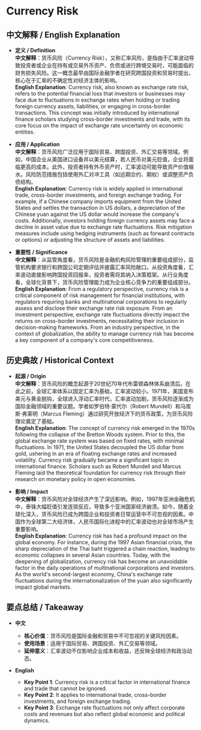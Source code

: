 # Currency Risk

## 中文解释 / English Explanation

* **定义 / Definition**  
  **中文解释**：货币风险（Currency Risk），又称汇率风险，是指由于汇率波动导致投资者或企业在持有或交易外币资产、负债或进行跨境交易时，可能面临的财务损失风险。这一概念最早由国际金融学者在研究跨国投资和贸易时提出，核心在于汇率的不确定性对经济主体的影响。  
  **English Explanation**: Currency risk, also known as exchange rate risk, refers to the potential financial loss that investors or businesses may face due to fluctuations in exchange rates when holding or trading foreign currency assets, liabilities, or engaging in cross-border transactions. This concept was initially introduced by international finance scholars studying cross-border investments and trade, with its core focus on the impact of exchange rate uncertainty on economic entities.

* **应用 / Application**  
  **中文解释**：货币风险广泛应用于国际贸易、跨国投资、外汇交易等领域。例如，中国企业从美国进口设备并以美元结算，若人民币对美元贬值，企业将面临更高的成本。此外，投资者持有外币资产时，汇率波动可能导致资产价值缩水。风险防范措施包括使用外汇对冲工具（如远期合约、期权）或调整资产负债结构。  
  **English Explanation**: Currency risk is widely applied in international trade, cross-border investments, and foreign exchange trading. For example, if a Chinese company imports equipment from the United States and settles the transaction in US dollars, a depreciation of the Chinese yuan against the US dollar would increase the company's costs. Additionally, investors holding foreign currency assets may face a decline in asset value due to exchange rate fluctuations. Risk mitigation measures include using hedging instruments (such as forward contracts or options) or adjusting the structure of assets and liabilities.

* **重要性 / Significance**  
  **中文解释**：从监管角度看，货币风险是金融机构风险管理的重要组成部分，监管机构要求银行和跨国公司定期评估并披露汇率风险敞口。从投资角度看，汇率波动直接影响跨国投资回报率，投资者需将其纳入决策框架。从行业角度看，全球化背景下，货币风险管理能力成为企业核心竞争力的重要组成部分。  
  **English Explanation**: From a regulatory perspective, currency risk is a critical component of risk management for financial institutions, with regulators requiring banks and multinational corporations to regularly assess and disclose their exchange rate risk exposure. From an investment perspective, exchange rate fluctuations directly impact the returns on cross-border investments, necessitating their inclusion in decision-making frameworks. From an industry perspective, in the context of globalization, the ability to manage currency risk has become a key component of a company's core competitiveness.

## 历史典故 / Historical Context

* **起源 / Origin**  
  **中文解释**：货币风险的概念起源于20世纪70年代布雷顿森林体系崩溃后。在此之前，全球汇率体系以固定汇率为基础，汇率波动较小。1971年，美国宣布美元与黄金脱钩，全球进入浮动汇率时代，汇率波动加剧，货币风险逐渐成为国际金融领域的重要议题。学者如罗伯特·蒙代尔（Robert Mundell）和马库斯·弗莱明（Marcus Fleming）通过研究开放经济下的货币政策，为货币风险理论奠定了基础。  
  **English Explanation**: The concept of currency risk emerged in the 1970s following the collapse of the Bretton Woods system. Prior to this, the global exchange rate system was based on fixed rates, with minimal fluctuations. In 1971, the United States decoupled the US dollar from gold, ushering in an era of floating exchange rates and increased volatility. Currency risk gradually became a significant topic in international finance. Scholars such as Robert Mundell and Marcus Fleming laid the theoretical foundation for currency risk through their research on monetary policy in open economies.

* **影响 / Impact**  
  **中文解释**：货币风险对全球经济产生了深远影响。例如，1997年亚洲金融危机中，泰铢大幅贬值引发连锁反应，导致多个亚洲国家经济崩溃。如今，随着全球化深入，货币风险已成为跨国企业和投资者日常运营中不可忽视的因素。中国作为全球第二大经济体，人民币国际化进程中的汇率波动也对全球市场产生重要影响。  
  **English Explanation**: Currency risk has had a profound impact on the global economy. For instance, during the 1997 Asian financial crisis, the sharp depreciation of the Thai baht triggered a chain reaction, leading to economic collapses in several Asian countries. Today, with the deepening of globalization, currency risk has become an unavoidable factor in the daily operations of multinational corporations and investors. As the world's second-largest economy, China's exchange rate fluctuations during the internationalization of the yuan also significantly impact global markets.

## 要点总结 / Takeaway

* **中文**  
  - **核心价值**：货币风险是国际金融和贸易中不可忽视的关键风险因素。  
  - **使用场景**：适用于国际贸易、跨国投资、外汇交易等领域。  
  - **延伸意义**：汇率波动不仅影响企业成本和收益，还反映全球经济和政治动态。  

* **English**  
  - **Key Point 1**: Currency risk is a critical factor in international finance and trade that cannot be ignored.  
  - **Key Point 2**: It applies to international trade, cross-border investments, and foreign exchange trading.  
  - **Key Point 3**: Exchange rate fluctuations not only affect corporate costs and revenues but also reflect global economic and political dynamics.